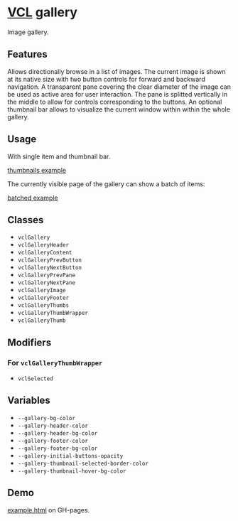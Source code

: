 # [VCL](https://vcl.github.io/) gallery

Image gallery.

## Features

Allows directionally browse in a list of images.
The current image is shown at its native size with two button controls
for forward and backward navigation.
A transparent pane covering the clear diameter of the image can be used as
active area for user interaction. The pane is splitted vertically in the middle
to allow for controls corresponding to the buttons.
An optional thumbnail bar allows to visualize the current window within within
the whole gallery.

## Usage

With single item and thumbnail bar.

[thumbnails example](/demo/example-thumbnails.html)

The currently visible page of the gallery can show a batch of items:

[batched example](/demo/example-batched.html)

## Classes

- `vclGallery`
- `vclGalleryHeader`
- `vclGalleryContent`
- `vclGalleryPrevButton`
- `vclGalleryNextButton`
- `vclGalleryPrevPane`
- `vclGalleryNextPane`
- `vclGalleryImage`
- `vclGalleryFooter`
- `vclGalleryThumbs`
- `vclGalleryThumbWrapper`
- `vclGalleryThumb`

## Modifiers

### For `vclGalleryThumbWrapper`

- `vclSelected`

## Variables

- `--gallery-bg-color`
- `--gallery-header-color`
- `--gallery-header-bg-color`
- `--gallery-footer-color`
- `--gallery-footer-bg-color`
- `--gallery-initial-buttons-opacity`
- `--gallery-thumbnail-selected-border-color`
- `--gallery-thumbnail-hover-bg-color`

## Demo

[example.html](/demo/example.html) on GH-pages.
